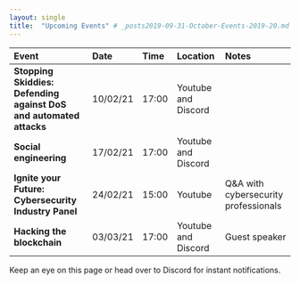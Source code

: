 ```yaml
---
layout: single
title:  "Upcoming Events" # _posts2019-09-31-October-Events-2019-20.md 
---
```

| Event | Date | Time | Location | Notes
|:-----------------|:----------|:-----------|:-----------|:-----------|
| __Stopping Skiddies: Defending against DoS and automated attacks__ | 10/02/21 | 17:00 | Youtube and Discord |  |
| __Social engineering__ | 17/02/21 | 17:00 | Youtube and Discord | |
| __Ignite your Future: Cybersecurity Industry Panel__ | 24/02/21 | 15:00 | Youtube | Q&A with cybersecurity professionals  |
| __Hacking the blockchain__ | 03/03/21 | 17:00 | Youtube and Discord | Guest speaker |

Keep an eye on this page or head over to Discord for instant notifications.
